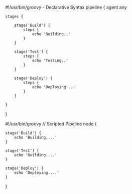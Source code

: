 
#!/usr/bin/groovy  - Declarative Syntax
pipeline {
	agent any

	stages {

		stage('Build') {
			steps {
				echo 'Building..'
			}
		}

		stage('Test') {
			steps {
				echo 'Testing..'
			}
		}

		stage('Deploy') {
			steps {
				echo 'Deploying....'
			}
		}

	}
}

#!/usr/bin/groovy
// Scripted Pipeline
node {

	stage('Build') {
		echo 'Building....'
	}

	stage('Test') {
		echo 'Building....'
	}

	stage('Deploy') {
		echo 'Deploying....'
	}
}
